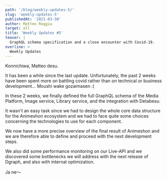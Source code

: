 ```yaml
---
path: '/blog/weekly-updates-5/'
slug: 'weekly-updates-5'
publishedAt: '2021-03-30'
author: Matteo Roggia
target: all
title: 'Weekly Updates #5'
teaser: |
  GraphQL schema specification and a close encounter with Covid-19.
overline: >
  Weekly Updates
---
```

Konnichiwa, Matteo desu.

It has been a while since the last update. Unfortunately, the past 2 weeks have been spent more on battling covid rather than on technical or business development... Moushi wake gozaimasen :(

In these 2 weeks, we finally defined the full GraphQL schema of the Media Platform, Image service, Library service, and the integration with Detabesu.

It wasn't an easy task since we had to design the whole core data structure for the Animeshon ecosystem and we had to face quite some choices concerning the technologies to use for each component.

We now have a more precise overview of the final result of Animeshon and we are therefore able to define and proceed with the next development steps.

We also did some performance monitoring on our Live-API and we discovered some bottlenecks we will address with the next release of Dgraph, and also with internal optimization.

Ja ne～